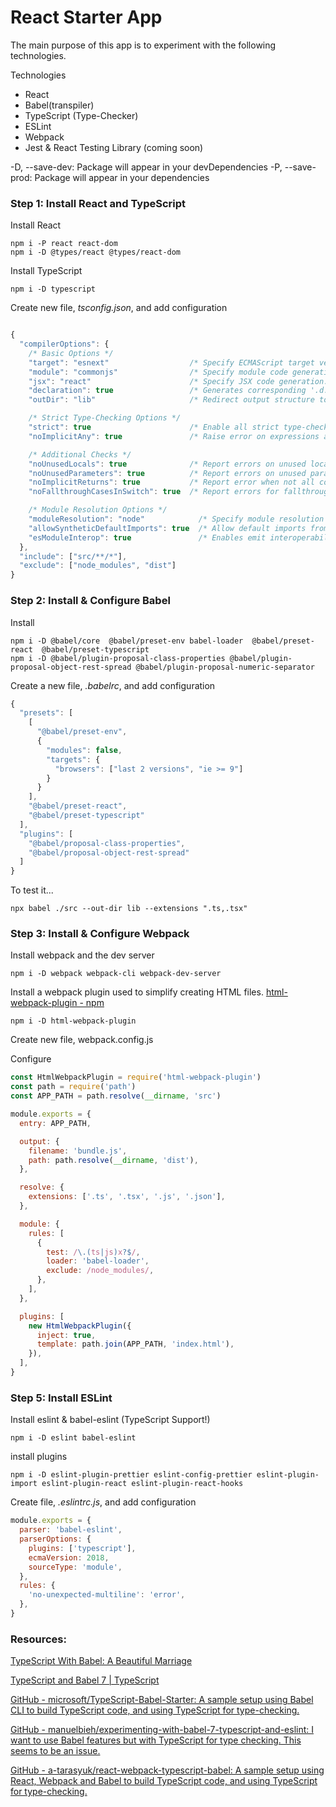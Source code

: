 # React Starter App

The main purpose of this app is to experiment with the following technologies.

Technologies

- React
- Babel(transpiler)
- TypeScript (Type-Checker)
- ESLint
- Webpack
- Jest & React Testing Library (coming soon)

-D, --save-dev: Package will appear in your devDependencies -P, --save-prod:
Package will appear in your dependencies

### Step 1: Install React and TypeScript

Install React

```
npm i -P react react-dom
npm i -D @types/react @types/react-dom
```

Install TypeScript

```
npm i -D typescript
```

Create new file, _tsconfig.json_, and add configuration

```js

{
  "compilerOptions": {
    /* Basic Options */
    "target": "esnext"                  /* Specify ECMAScript target version: 'ES3' (default), 'ES5', 'ES2015', 'ES2016', 'ES2017','ES2018' or 'ESNEXT'. */,
    "module": "commonjs"                /* Specify module code generation: 'none', 'commonjs', 'amd', 'system', 'umd', 'es2015', or 'ESNext'. */,
    "jsx": "react"                      /* Specify JSX code generation: 'preserve', 'react-native', or 'react'. */,
    "declaration": true                 /* Generates corresponding '.d.ts' file. */,
    "outDir": "lib"                     /* Redirect output structure to the directory. */,

    /* Strict Type-Checking Options */
    "strict": true                      /* Enable all strict type-checking options. */,
    "noImplicitAny": true               /* Raise error on expressions and declarations with an implied 'any' type. */,

    /* Additional Checks */
    "noUnusedLocals": true              /* Report errors on unused locals. */,
    "noUnusedParameters": true          /* Report errors on unused parameters. */,
    "noImplicitReturns": true           /* Report error when not all code paths in function return a value. */,
    "noFallthroughCasesInSwitch": true  /* Report errors for fallthrough cases in switch statement. */,

    /* Module Resolution Options */
    "moduleResolution": "node"            /* Specify module resolution strategy: 'node' (Node.js) or 'classic' (TypeScript pre-1.6). */,
    "allowSyntheticDefaultImports": true  /* Allow default imports from modules with no default export. This does not affect code emit, just typechecking. */,
    "esModuleInterop": true               /* Enables emit interoperability between CommonJS and ES Modules via creation of namespace objects for all imports. Implies 'allowSyntheticDefaultImports'. */
  },
  "include": ["src/**/*"],
  "exclude": ["node_modules", "dist"]
}


```

### Step 2: Install & Configure Babel

Install

```
npm i -D @babel/core  @babel/preset-env babel-loader  @babel/preset-react  @babel/preset-typescript
npm i -D @babel/plugin-proposal-class-properties @babel/plugin-proposal-object-rest-spread @babel/plugin-proposal-numeric-separator
```

Create a new file, _.babelrc_, and add configuration

```js
{
  "presets": [
    [
      "@babel/preset-env",
      {
        "modules": false,
        "targets": {
          "browsers": ["last 2 versions", "ie >= 9"]
        }
      }
    ],
    "@babel/preset-react",
    "@babel/preset-typescript"
  ],
  "plugins": [
    "@babel/proposal-class-properties",
    "@babel/proposal-object-rest-spread"
  ]
}
```

To test it...

```
npx babel ./src --out-dir lib --extensions ".ts,.tsx"
```

### Step 3: Install & Configure Webpack

Install webpack and the dev server

```
npm i -D webpack webpack-cli webpack-dev-server
```

Install a webpack plugin used to simplify creating HTML files.
[html-webpack-plugin - npm](https://www.npmjs.com/package/html-webpack-plugin)

```
npm i -D html-webpack-plugin
```

Create new file, webpack.config.js

Configure

```js
const HtmlWebpackPlugin = require('html-webpack-plugin')
const path = require('path')
const APP_PATH = path.resolve(__dirname, 'src')

module.exports = {
  entry: APP_PATH,

  output: {
    filename: 'bundle.js',
    path: path.resolve(__dirname, 'dist'),
  },

  resolve: {
    extensions: ['.ts', '.tsx', '.js', '.json'],
  },

  module: {
    rules: [
      {
        test: /\.(ts|js)x?$/,
        loader: 'babel-loader',
        exclude: /node_modules/,
      },
    ],
  },

  plugins: [
    new HtmlWebpackPlugin({
      inject: true,
      template: path.join(APP_PATH, 'index.html'),
    }),
  ],
}
```

### Step 5: Install ESLint

Install eslint & babel-eslint (TypeScript Support!)

```
npm i -D eslint babel-eslint
```

install plugins

```
npm i -D eslint-plugin-prettier eslint-config-prettier eslint-plugin-import eslint-plugin-react eslint-plugin-react-hooks
```

Create file, _.eslintrc.js_, and add configuration

```js
module.exports = {
  parser: 'babel-eslint',
  parserOptions: {
    plugins: ['typescript'],
    ecmaVersion: 2018,
    sourceType: 'module',
  },
  rules: {
    'no-unexpected-multiline': 'error',
  },
}
```

### Resources:

[TypeScript With Babel: A Beautiful Marriage](https://iamturns.com/typescript-babel/)

[TypeScript and Babel 7 \| TypeScript](https://devblogs.microsoft.com/typescript/typescript-and-babel-7/)

[GitHub - microsoft/TypeScript-Babel-Starter: A sample setup using Babel CLI to build TypeScript code, and using TypeScript for type-checking.](https://github.com/microsoft/TypeScript-Babel-Starter/)

[GitHub - manuelbieh/experimenting-with-babel-7-typescript-and-eslint: I want to use Babel features but with TypeScript for type checking. This seems to be an issue.](https://github.com/manuelbieh/experimenting-with-babel-7-typescript-and-eslint)

[GitHub - a-tarasyuk/react-webpack-typescript-babel: A sample setup using React, Webpack and Babel to build TypeScript code, and using TypeScript for type-checking.](https://github.com/a-tarasyuk/react-webpack-typescript-babel)
